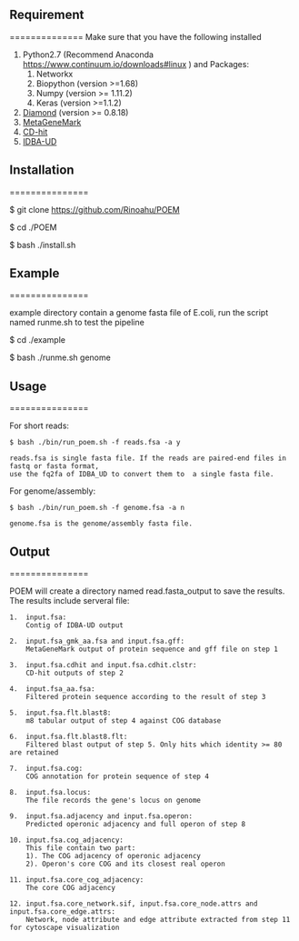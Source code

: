 ## Requirement
==============
Make sure that you have the following installed

1.  Python2.7 (Recommend Anaconda https://www.continuum.io/downloads#linux ) and Packages:
    1. Networkx
    2. Biopython (version >=1.68)
    3. Numpy (version >= 1.11.2)
    4. Keras (version >=1.1.2)
2.  [Diamond](https://github.com/bbuchfink/diamond, "https://github.com/bbuchfink/diamond") (version >= 0.8.18) 
3.  [MetaGeneMark](http://exon.gatech.edu/Genemark/, "http://exon.gatech.edu/Genemark")
4.  [CD-hit](https://github.com/weizhongli/cdhit, "https://github.com/weizhongli/cdhit")
5.  [IDBA-UD](https://github.com/loneknightpy/idba, "https://github.com/loneknightpy/idba")



## Installation
===============

$ git clone https://github.com/Rinoahu/POEM

$ cd ./POEM

$ bash ./install.sh

## Example
===============

example directory contain a genome fasta file of E.coli, run the script named runme.sh to test the pipeline

$ cd ./example

$ bash ./runme.sh genome



## Usage
===============

For short reads:

    $ bash ./bin/run_poem.sh -f reads.fsa -a y

    reads.fsa is single fasta file. If the reads are paired-end files in fastq or fasta format, 
    use the fq2fa of IDBA_UD to convert them to  a single fasta file.

For genome/assembly:

    $ bash ./bin/run_poem.sh -f genome.fsa -a n

    genome.fsa is the genome/assembly fasta file.


## Output
===============

POEM will create a directory named read.fasta_output to save the results. The results include serveral file:

    1.  input.fsa:
        Contig of IDBA-UD output

    2.  input.fsa_gmk_aa.fsa and input.fsa.gff:
        MetaGeneMark output of protein sequence and gff file on step 1

    3.  input.fsa.cdhit and input.fsa.cdhit.clstr:
        CD-hit outputs of step 2

    4.  input.fsa_aa.fsa:
        Filtered protein sequence according to the result of step 3

    5.  input.fsa.flt.blast8:
        m8 tabular output of step 4 against COG database

    6.  input.fsa.flt.blast8.flt:
        Filtered blast output of step 5. Only hits which identity >= 80 are retained

    7.  input.fsa.cog:
        COG annotation for protein sequence of step 4

    8.  input.fsa.locus:
        The file records the gene's locus on genome

    9.  input.fsa.adjacency and input.fsa.operon:
        Predicted operonic adjacency and full operon of step 8

    10. input.fsa.cog_adjacency:
        This file contain two part:
        1). The COG adjacency of operonic adjacency
        2). Operon's core COG and its closest real operon

    11. input.fsa.core_cog_adjacency:
        The core COG adjacency

    12. input.fsa.core_network.sif, input.fsa.core_node.attrs and input.fsa.core_edge.attrs:
        Network, node attribute and edge attribute extracted from step 11 for cytoscape visualization





